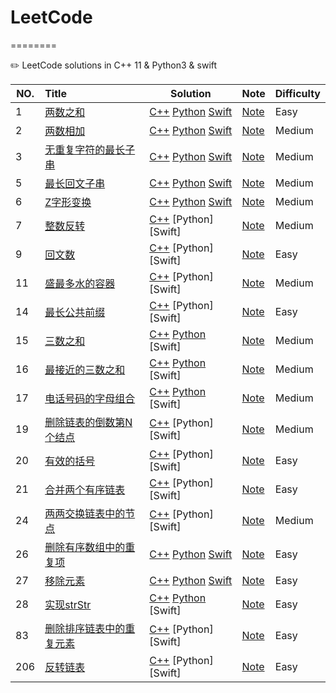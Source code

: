 # LeetCode
========

✏️ LeetCode solutions in C++ 11 &amp; Python3 &amp; swift 

|NO.|Title|Solution|Note|Difficulty|
|---|:----|--------|----|----------|
|1|[两数之和](https://leetcode.com/problems/two-sum)|[C++](001.两数之和/run.cpp) [Python](001.两数之和/run.py) [Swift](001.两数之和/run.swift)|[Note](001.两数之和/README.md)|Easy|
|2|[两数相加](https://leetcode.com/problems/add-two-numbers)|[C++](002.两数相加/run.cpp) [Python](002.两数相加/run.py) [Swift](002.两数相加/run.swift)|[Note](002.两数相加/README.md)|Medium|
|3|[无重复字符的最长子串](https://leetcode-cn.com/problems/longest-substring-without-repeating-characters/)|[C++](003.无重复字符的最长子串/run.cpp) [Python](003.无重复字符的最长子串/run.py) [Swift](003.无重复字符的最长子串/run.swift)|[Note](003.无重复字符的最长子串/README.md)|Medium|
|5|[最长回文子串](https://leetcode-cn.com/problems/longest-palindromic-substring)|[C++](005.最长回文子串/run.cpp) [Python](005.最长回文子串/run.py) [Swift](005.最长回文子串/run.swift)|[Note](005.最长回文子串/README.md)|Medium|
|6|[Z字形变换](https://leetcode-cn.com/problems/zigzag-conversion)|[C++](006.Z字形变换/run.cpp) [Python](006.Z字形变换/run.py) [Swift](006.Z字形变换/run.swift)|[Note](006.Z字形变换/README.md)|Medium|
|7|[整数反转](https://leetcode.cn/problems/reverse-integer)|[C++](007.整数反转/run.cpp) [Python] [Swift]|[Note](007.整数反转/README.md)|Medium|
|9|[回文数](https://leetcode-cn.com/problems/palindrome-number)|[C++](009.回文数/run.cpp) [Python] [Swift]|[Note](009.回文数/README.md)|Easy|
|11|[盛最多水的容器](https://leetcode.cn/problems/container-with-most-water/)|[C++](011.盛最多水的容器/run.cpp) [Python] [Swift]|[Note](011.盛最多水的容器/README.md)|Medium|
|14|[最长公共前缀](https://leetcode.cn/problems/longest-common-prefix)|[C++](014.最长公共前缀/run.cpp) [Python] [Swift]|[Note](014.最长公共前缀/README.md)|Easy|
|15|[三数之和](https://leetcode.cn/problems/3sum/)|[C++](015.三数之和/run.cpp) [Python](015.三数之和/run.py) [Swift]|[Note](015.三数之和/README.md)|Medium|
|16|[最接近的三数之和](https://leetcode.cn/problems/3sum-closest)|[C++](016.最接近的三数之和/run.cpp) [Python](016.最接近的三数之和/run.py) [Swift]|[Note](016.最接近的三数之和/README.md)|Medium|
|17|[电话号码的字母组合](https://leetcode.cn/problems/letter-combinations-of-a-phone-number)|[C++](017.电话号码的字母组合/run.cpp) [Python](017.电话号码的字母组合/run.py) [Swift]|[Note](016.最接近的三数之和/README.md)|Medium|
|19|[删除链表的倒数第N个结点](https://leetcode-cn.com/problems/longest-substring-without-repeating-characters/)|[C++](019.删除链表的倒数第N个结点/run.cpp) [Python] [Swift]|[Note](019.删除链表的倒数第N个结点/README.md)|Medium|
|20|[有效的括号](https://leetcode.cn/problems/valid-parentheses/)|[C++](020.有效的括号/run.cpp) [Python] [Swift]|[Note](021.合并两个有序链表/README.md)|Easy|
|21|[合并两个有序链表](https://leetcode-cn.com/problems/merge-two-sorted-lists)|[C++](021.合并两个有序链表/run.cpp) [Python] [Swift]|[Note](021.合并两个有序链表/README.md)|Easy|
|24|[两两交换链表中的节点](https://leetcode-cn.com/problems/merge-two-sorted-lists)|[C++](024.两两交换链表中的节点/run.cpp) [Python] [Swift]|[Note](024.两两交换链表中的节点/README.md)|Medium|
|26|[删除有序数组中的重复项](https://leetcode-cn.com/problems/remove-duplicates-from-sorted-array)|[C++](026.删除有序数组中的重复项/run.cpp) [Python](026.删除有序数组中的重复项/run.py) [Swift](026.删除有序数组中的重复项/run.swift)|[Note](026.删除有序数组中的重复项/README.md)|Easy|
|27|[移除元素](https://leetcode-cn.com/problems/remove-element)|[C++](027.移除元素/run.cpp) [Python](027.移除元素/run.py) [Swift](027.移除元素/run.swift)|[Note](027.移除元素/README.md)|Easy|
|28|[实现strStr](https://leetcode-cn.com/problems/remove-element)|[C++](028.实现strStr/run.cpp) [Python](028.实现strStr/run.py) [Swift]|[Note](028.实现strStr/README.md)|Easy|
|83|[删除排序链表中的重复元素](https://leetcode-cn.com/problems/remove-duplicates-from-sorted-list)|[C++](083.删除排序链表中的重复元素/run.cpp) [Python] [Swift]|[Note](083.删除排序链表中的重复元素/README.md)|Easy|
|206|[反转链表](https://leetcode-cn.com/problems/reverse-linked-list)|[C++](083.删除排序链表中的重复元素/run.cpp) [Python] [Swift]|[Note](206.反转链表/README.md)|Easy|
